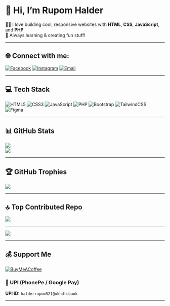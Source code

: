  # 👋 Hi, I’m Rupom Halder

👨‍💻 I love building cool, responsive websites with **HTML**, **CSS**, **JavaScript**, and **PHP**  
🚀 Always learning & creating fun stuff!

---

## 🌐 Connect with me:
[![Facebook](https://img.shields.io/badge/Facebook-%231877F2.svg?logo=Facebook&logoColor=white)](https://www.facebook.com/profile.php?id=61568166886679)
[![Instagram](https://img.shields.io/badge/Instagram-%23E4405F.svg?logo=Instagram&logoColor=white)](https://instagram.com/rupom_codestack)
[![Email](https://img.shields.io/badge/Email-D14836?logo=gmail&logoColor=white)](mailto:rupomhalder657@gmail.com)

---

## 💻 Tech Stack
![HTML5](https://img.shields.io/badge/html5-%23E34F26.svg?style=for-the-badge&logo=html5&logoColor=white)
![CSS3](https://img.shields.io/badge/css3-%231572B6.svg?style=for-the-badge&logo=css3&logoColor=white)
![JavaScript](https://img.shields.io/badge/javascript-%23323330.svg?style=for-the-badge&logo=javascript&logoColor=%23F7DF1E)
![PHP](https://img.shields.io/badge/php-%23777BB4.svg?style=for-the-badge&logo=php&logoColor=white)
![Bootstrap](https://img.shields.io/badge/bootstrap-%238511FA.svg?style=for-the-badge&logo=bootstrap&logoColor=white)
![TailwindCSS](https://img.shields.io/badge/tailwindcss-%2338B2AC.svg?style=for-the-badge&logo=tailwind-css&logoColor=white)
![Figma](https://img.shields.io/badge/figma-%23F24E1E.svg?style=for-the-badge&logo=figma&logoColor=white)

---

## 📊 GitHub Stats
![](https://github-readme-stats.vercel.app/api?username=rupomhalder&theme=dark&hide_border=false&include_all_commits=true&count_private=true)
<br/>
![](https://github-readme-stats.vercel.app/api/top-langs/?username=rupomhalder&theme=dark&hide_border=false&layout=compact)

---

## 🏆 GitHub Trophies
![](https://github-profile-trophy.vercel.app/?username=rupomhalder&theme=radical&no-frame=false&no-bg=false&margin-w=4)

---

## 🔝 Top Contributed Repo
![](https://github-contributor-stats.vercel.app/api?username=rupomhalder&limit=5&theme=dark&combine_all_yearly_contributions=true)

---

[![](https://visitcount.itsvg.in/api?id=rupomhalder&icon=0&color=0)](https://visitcount.itsvg.in)

---

## 💰 Support Me

[![BuyMeACoffee](https://img.shields.io/badge/Buy%20Me%20a%20Coffee-ffdd00?style=for-the-badge&logo=buy-me-a-coffee&logoColor=black)](https://buymeacoffee.com/rupom)

### 📲 UPI (PhonePe / Google Pay)
**UPI ID:** `halderrupom521@okhdfcbank`

 

---

<!-- Proudly created with GPRM (https://gprm.itsvg.in) -->

